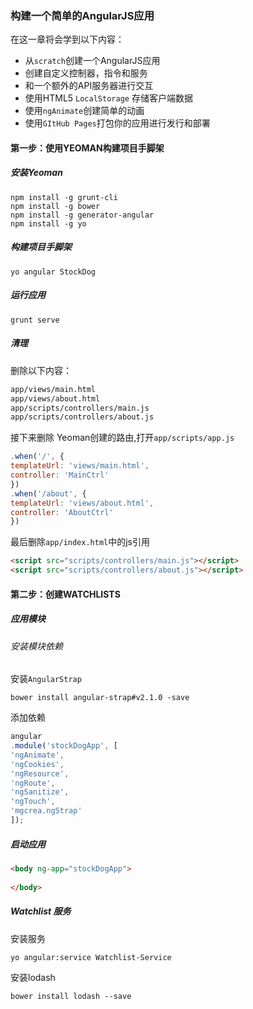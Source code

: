 ### 构建一个简单的AngularJS应用

在这一章将会学到以下内容：

- 从`scratch`创建一个AngularJS应用
- 创建自定义控制器，指令和服务
- 和一个额外的API服务器进行交互
- 使用HTML5 `LocalStorage` 存储客户端数据
- 使用`ngAnimate`创建简单的动画
- 使用`GItHub Pages`打包你的应用进行发行和部署

#### 第一步：使用YEOMAN构建项目手脚架

##### 安装Yeoman

```shell
npm install -g grunt-cli
npm install -g bower
npm install -g generator-angular
npm install -g yo
```

##### 构建项目手脚架

```shell
yo angular StockDog
```

##### 运行应用

```shell
grunt serve
```

##### 清理

删除以下内容：

```html
app/views/main.html
app/views/about.html
app/scripts/controllers/main.js
app/scripts/controllers/about.js
```

接下来删除 Yeoman创建的路由,打开`app/scripts/app.js`

```javascript
.when('/', {
templateUrl: 'views/main.html',
controller: 'MainCtrl'
})
.when('/about', {
templateUrl: 'views/about.html',
controller: 'AboutCtrl'
})
```

最后删除`app/index.html`中的js引用

```html
<script src="scripts/controllers/main.js"></script>
<script src="scripts/controllers/about.js"></script>
```

#### 第二步：创建WATCHLISTS

##### 应用模块

###### 安装模块依赖

安装`AngularStrap`

```shell
bower install angular-strap#v2.1.0 -save
```

添加依赖

```javascript
angular
.module('stockDogApp', [
'ngAnimate',
'ngCookies',
'ngResource',
'ngRoute',
'ngSanitize',
'ngTouch',
'mgcrea.ngStrap'
]);
```

##### 启动应用

```html
<body ng-app="stockDogApp">
  
</body>
```

##### Watchlist 服务

安装服务

```shell
yo angular:service Watchlist-Service
```

安装lodash

```shell
bower install lodash --save
```



